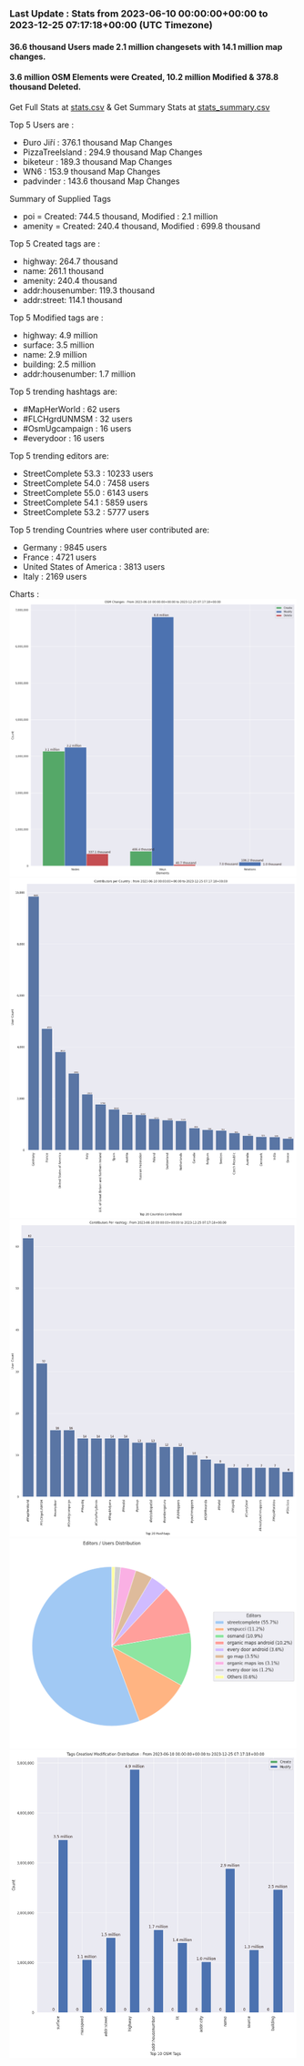 ### Last Update : Stats from 2023-06-10 00:00:00+00:00 to 2023-12-25 07:17:18+00:00 (UTC Timezone)

#### 36.6 thousand Users made 2.1 million changesets with 14.1 million map changes.
#### 3.6 million OSM Elements were Created, 10.2 million Modified & 378.8 thousand Deleted.
Get Full Stats at [stats.csv](/stats/fieldmappers/Daily/stats.csv)
 & Get Summary Stats at [stats_summary.csv](/stats/fieldmappers/Daily/stats_summary.csv)

Top 5 Users are : 
- Đuro Jiří : 376.1 thousand Map Changes
- PizzaTreeIsland : 294.9 thousand Map Changes
- biketeur : 189.3 thousand Map Changes
- WN6 : 153.9 thousand Map Changes
- padvinder : 143.6 thousand Map Changes

Summary of Supplied Tags
- poi = Created: 744.5 thousand, Modified : 2.1 million
- amenity = Created: 240.4 thousand, Modified : 699.8 thousand


Top 5 Created tags are :
- highway: 264.7 thousand
- name: 261.1 thousand
- amenity: 240.4 thousand
- addr:housenumber: 119.3 thousand
- addr:street: 114.1 thousand


Top 5 Modified tags are :
- highway: 4.9 million
- surface: 3.5 million
- name: 2.9 million
- building: 2.5 million
- addr:housenumber: 1.7 million


Top 5 trending hashtags are:
- #MapHerWorld : 62 users
- #FLCHgrdUNMSM : 32 users
- #OsmUgcampaign : 16 users
- #everydoor : 16 users


Top 5 trending editors are:
- StreetComplete 53.3 : 10233 users
- StreetComplete 54.0 : 7458 users
- StreetComplete 55.0 : 6143 users
- StreetComplete 54.1 : 5859 users
- StreetComplete 53.2 : 5777 users


Top 5 trending Countries where user contributed are:
- Germany : 9845 users
- France : 4721 users
- United States of America : 3813 users
- Italy : 2169 users


 Charts : 
![Alt text](./stats_osm_changes.png) 
![Alt text](./stats_users_per_country.png) 
![Alt text](./stats_users_per_hashtag.png) 
![Alt text](./stats_editors_pie_chart.png) 
![Alt text](./stats_tags.png) 
